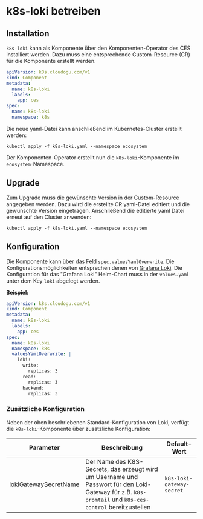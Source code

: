 # k8s-loki betreiben

## Installation

`k8s-loki` kann als Komponente über den Komponenten-Operator des CES installiert werden.
Dazu muss eine entsprechende Custom-Resource (CR) für die Komponente erstellt werden.

```yaml
apiVersion: k8s.cloudogu.com/v1
kind: Component
metadata:
  name: k8s-loki
  labels:
    app: ces
spec:
  name: k8s-loki
  namespace: k8s
```

Die neue yaml-Datei kann anschließend im Kubernetes-Cluster erstellt werden:

```shell
kubectl apply -f k8s-loki.yaml --namespace ecosystem
```

Der Komponenten-Operator erstellt nun die `k8s-loki`-Komponente im `ecosystem`-Namespace.

## Upgrade

Zum Upgrade muss die gewünschte Version in der Custom-Resource angegeben werden.
Dazu wird die erstellte CR yaml-Datei editiert und die gewünschte Version eingetragen.
Anschließend die editierte yaml Datei erneut auf den Cluster anwenden:

```shell
kubectl apply -f k8s-loki.yaml --namespace ecosystem
```

## Konfiguration

Die Komponente kann über das Feld `spec.valuesYamlOverwrite`. Die Konfigurationsmöglichkeiten entsprechen denen von
[Grafana Loki](https://grafana.com/docs/loki/latest/setup/install/helm/reference/).
Die Konfiguration für das "Grafana Loki" Helm-Chart muss in der `values.yaml` unter dem Key `loki` abgelegt werden.

**Beispiel:**
```yaml
apiVersion: k8s.cloudogu.com/v1
kind: Component
metadata:
  name: k8s-loki
  labels:
    app: ces
spec:
  name: k8s-loki
  namespace: k8s
  valuesYamlOverwrite: |
    loki:
      write:
        replicas: 3
      read:
        replicas: 3
      backend:
        replicas: 3
```

### Zusätzliche Konfiguration

Neben der oben beschriebenen Standard-Konfiguration von Loki, verfügt die `k8s-loki`-Komponente über zusätzliche
Konfiguration:

| Parameter             | Beschreibung                                                                                                                                            | Default-Wert              |
|-----------------------|---------------------------------------------------------------------------------------------------------------------------------------------------------|---------------------------|
| lokiGatewaySecretName | Der Name des K8S-Secrets, das erzeugt wird um Username und Passwort für den Loki-Gateway für  z.B. `k8s-promtail` und `k8s-ces-control` bereitzustellen | `k8s-loki-gateway-secret` |

